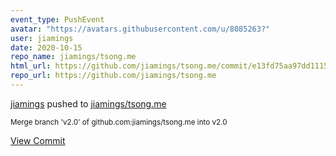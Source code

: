 ```yaml
---
event_type: PushEvent
avatar: "https://avatars.githubusercontent.com/u/8085263?"
user: jiamings
date: 2020-10-15
repo_name: jiamings/tsong.me
html_url: https://github.com/jiamings/tsong.me/commit/e13fd75aa97dd111593149b8bd68c14c103edffb
repo_url: https://github.com/jiamings/tsong.me
---
```


<a href='https://github.com/jiamings' target='_blank'>jiamings</a> pushed to <a href='https://github.com/jiamings/tsong.me' target='_blank'>jiamings/tsong.me</a>

<small>Merge branch 'v2.0' of github.com:jiamings/tsong.me into v2.0</small>

<a href='https://github.com/jiamings/tsong.me/commit/e13fd75aa97dd111593149b8bd68c14c103edffb' target='_blank'>View Commit</a>